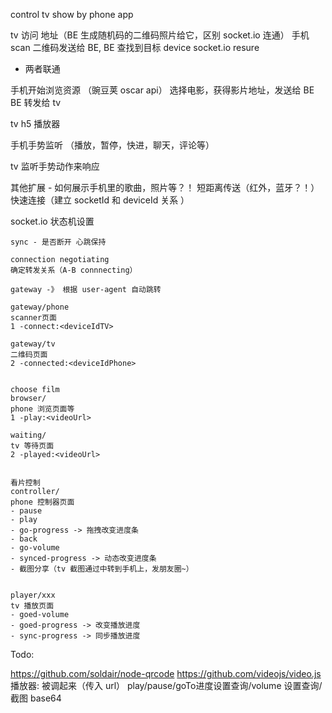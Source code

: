 
control tv show by phone app

tv 访问 地址（BE 生成随机码的二维码照片给它，区别 socket.io 连通）
手机 scan 二维码发送给 BE, BE 查找到目标 device socket.io resure 
- 两者联通

手机开始浏览资源
（豌豆荚 oscar api）
选择电影，获得影片地址，发送给 BE
BE 转发给 tv

tv
h5 播放器

手机手势监听
（播放，暂停，快进，聊天，评论等）

tv
监听手势动作来响应


其他扩展 - 
如何展示手机里的歌曲，照片等？！ 短距离传送（红外，蓝牙？！）
快速连接（建立 socketId 和 deviceId 关系 ）


socket.io 状态机设置

```
sync - 是否断开 心跳保持

connection negotiating
确定转发关系（A-B connnecting）

gateway -》 根据 user-agent 自动跳转

gateway/phone
scanner页面
1 -connect:<deviceIdTV>
 
gateway/tv
二维码页面
2 -connected:<deviceIdPhone>
 

choose film
browser/
phone 浏览页面等
1 -play:<videoUrl>
 
waiting/
tv 等待页面
2 -played:<videoUrl>


看片控制
controller/
phone 控制器页面
- pause
- play
- go-progress -> 拖拽改变进度条
- back
- go-volume
- synced-progress -> 动态改变进度条
- 截图分享（tv 截图通过中转到手机上，发朋友圈~）
 

player/xxx
tv 播放页面 
- goed-volume
- goed-progress -> 改变播放进度
- sync-progress -> 同步播放进度

```

Todo: 

https://github.com/soldair/node-qrcode
https://github.com/videojs/video.js
播放器:
被调起来（传入 url）
play/pause/goTo进度设置查询/volume 设置查询/截图 base64
